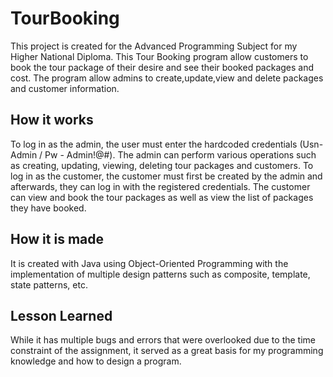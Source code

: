 # TourBooking
This project is created for the Advanced Programming Subject for my Higher National Diploma.
This Tour Booking program allow customers to book the tour package of their desire and see their booked packages and cost. The program allow admins to create,update,view and delete packages and customer information.

## How it works
To log in as the admin, the user must enter the hardcoded credentials (Usn-Admin / Pw - Admin!@#). The admin can perform various operations such as creating, updating, viewing, deleting tour packages and customers.
To log in as the customer, the customer must first be created by the admin and afterwards, they can log in with the registered credentials. The customer can view and book the tour packages as well as view the list of packages they have booked.

## How it is made
It is created with Java using Object-Oriented Programming with the implementation of multiple design patterns such as composite, template, state patterns, etc.

## Lesson Learned
While it has multiple bugs and errors that were overlooked due to the time constraint of the assignment, it served as a great basis for my programming knowledge and how to design a program.



